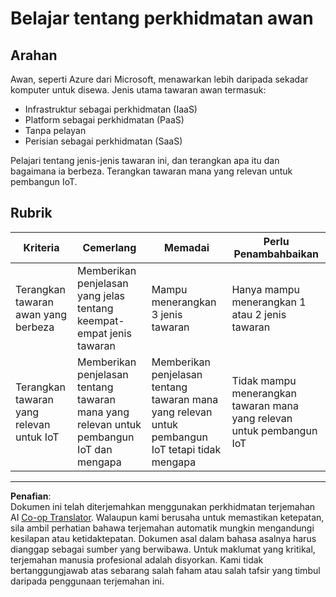 <!--
CO_OP_TRANSLATOR_METADATA:
{
  "original_hash": "bfd35499bd68d7d740242bfea784bbeb",
  "translation_date": "2025-08-28T01:38:00+00:00",
  "source_file": "2-farm/lessons/4-migrate-your-plant-to-the-cloud/assignment.md",
  "language_code": "ms"
}
-->
# Belajar tentang perkhidmatan awan

## Arahan

Awan, seperti Azure dari Microsoft, menawarkan lebih daripada sekadar komputer untuk disewa. Jenis utama tawaran awan termasuk:

* Infrastruktur sebagai perkhidmatan (IaaS)
* Platform sebagai perkhidmatan (PaaS)
* Tanpa pelayan
* Perisian sebagai perkhidmatan (SaaS)

Pelajari tentang jenis-jenis tawaran ini, dan terangkan apa itu dan bagaimana ia berbeza. Terangkan tawaran mana yang relevan untuk pembangun IoT.

## Rubrik

| Kriteria | Cemerlang | Memadai | Perlu Penambahbaikan |
| -------- | --------- | -------- | -------------------- |
| Terangkan tawaran awan yang berbeza | Memberikan penjelasan yang jelas tentang keempat-empat jenis tawaran | Mampu menerangkan 3 jenis tawaran | Hanya mampu menerangkan 1 atau 2 jenis tawaran |
| Terangkan tawaran yang relevan untuk IoT | Memberikan penjelasan tentang tawaran mana yang relevan untuk pembangun IoT dan mengapa | Memberikan penjelasan tentang tawaran mana yang relevan untuk pembangun IoT tetapi tidak mengapa | Tidak mampu menerangkan tawaran mana yang relevan untuk pembangun IoT |

---

**Penafian**:  
Dokumen ini telah diterjemahkan menggunakan perkhidmatan terjemahan AI [Co-op Translator](https://github.com/Azure/co-op-translator). Walaupun kami berusaha untuk memastikan ketepatan, sila ambil perhatian bahawa terjemahan automatik mungkin mengandungi kesilapan atau ketidaktepatan. Dokumen asal dalam bahasa asalnya harus dianggap sebagai sumber yang berwibawa. Untuk maklumat yang kritikal, terjemahan manusia profesional adalah disyorkan. Kami tidak bertanggungjawab atas sebarang salah faham atau salah tafsir yang timbul daripada penggunaan terjemahan ini.